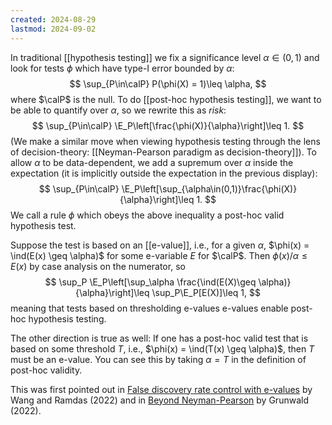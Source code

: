 ```yaml
---
created: 2024-08-29
lastmod: 2024-09-02
---
```

In traditional [[hypothesis testing]] we fix a significance level $\alpha\in(0,1)$ and look for tests $\phi$ which have type-I error bounded by $\alpha$: 
$$
\sup_{P\in\calP} P(\phi(X) = 1)\leq \alpha,
$$
where $\calP$ is the null. To do [[post-hoc hypothesis testing]], we want to be able to quantify over $\alpha$, so we rewrite this as _risk_: 
$$
\sup_{P\in\calP} \E_P\left[\frac{\phi(X)}{\alpha}\right]\leq 1.
$$
(We make a similar move when viewing hypothesis testing through the lens of decision-theory: [[Neyman-Pearson paradigm as decision-theory]]). To allow $\alpha$ to be data-dependent, we add a supremum over $\alpha$ inside the expectation (it is implicitly outside the expectation in the previous display):  
$$
\sup_{P\in\calP} \E_P\left[\sup_{\alpha\in(0,1)}\frac{\phi(X)}{\alpha}\right]\leq 1.
$$
We call a rule $\phi$ which obeys the above inequality a post-hoc valid hypothesis test.  

Suppose the test is based on an [[e-value]], i.e., for a given $\alpha$, $\phi(x) = \ind(E(x) \geq \alpha)$  for some e-variable $E$ for $\calP$. Then $\phi(x)/\alpha \leq E(x)$ by case analysis on the numerator, so 
$$
\sup_P \E_P\left[\sup_\alpha \frac{\ind(E(X)\geq \alpha)}{\alpha}\right]\leq \sup_P\E_P[E(X)]\leq 1,
$$
meaning that tests based on thresholding e-values e-values enable post-hoc hypothesis testing. 

The other direction is true as well: If one has a post-hoc valid test that is based on some threshold $T$, i.e., $\phi(x) = \ind(T(x) \geq \alpha)$, then $T$ must be an e-value. You can see this by taking $\alpha = T$ in the definition of post-hoc validity.  

This was first pointed out in [False discovery rate control with e-values](https://arxiv.org/pdf/2009.02824) by Wang and Ramdas (2022) and in [Beyond Neyman-Pearson](https://arxiv.org/abs/2205.00901) by Grunwald (2022). 

